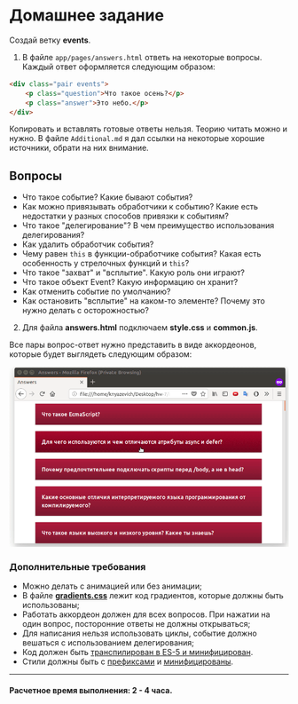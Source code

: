 # Домашнее задание

Создай ветку __events__. 

1. В файле `app/pages/answers.html` ответь на некоторые вопросы. Каждый ответ оформляется следующим образом:

```html
<div class="pair events">
	<p class="question">Что такое осень?</p>
	<p class="answer">Это небо.</p>
</div>
``` 

Копировать и вставлять готовые ответы нельзя. Теорию читать можно и нужно. В файле `Additional.md` я дал ссылки на некоторые хорошие источники, обрати на них внимание.

## Вопросы

* Что такое событие? Какие бывают события?
* Как можно привязывать обработчики к событию? Какие есть недостатки у разных способов привязки к событиям?
* Что такое "делегирование"? В чем преимущество использования делегирования?
* Как удалить обработчик события?
* Чему равен `this` в функции-обработчике события? Какая есть особенность у стрелочных функций и `this`?
* Что такое "захват" и "всплытие". Какую роль они играют?
* Что такое объект Event? Какую информацию он хранит?
* Как отменить событие по умолчанию?
* Как остановить "всплытие" на каком-то элементе? Почему это нужно делать с осторожностью?

2. Для файла __answers.html__ подключаем __style.css__ и __common.js__.

Все пары вопрос-ответ нужно представить в виде аккордеонов, которые будет выглядеть следующим образом:

![](example.gif)

### Дополнительные требования
* Можно делать с анимацией или без анимации;
* В файле [__gradients.css__](gradients.css) лежит код градиентов, которые должны быть использованы;
* Работать аккордеон должен для всех вопросов. При нажатии на один вопрос, посторонние ответы не должны открываться;
* Для написания нельзя использовать циклы, событие должно вешаться с использованием делегирования;
* Код должен быть [транспилирован в ES-5 и минифицирован](http://babeljs.io/repl).
* Стили должны быть с [префиксами](http://autoprefixer.github.io/) и [минифицированы](http://cssminifier.com/).

---

#### Расчетное время выполнения: 2 - 4 часа.